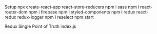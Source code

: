 Setup
    npx create-react-app react-store-reducers
        npm i sass      npm i react-router-dom      npm i firebase
        npm i styled-components
        npm i redux react-redux redux-logger
        npm i reselect
    npm start     

Redux
    Single Point of Truth
    index.js    <Provider store={store}>

